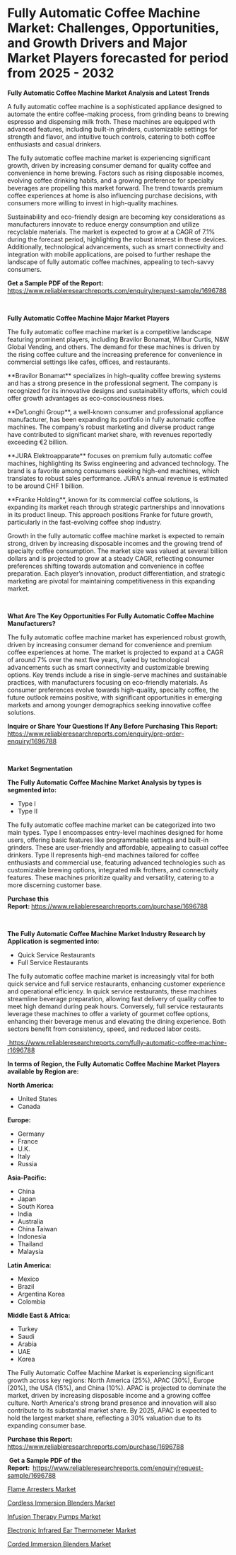 <p><h1>Fully Automatic Coffee Machine Market: Challenges, Opportunities, and Growth Drivers and Major Market Players forecasted for period from 2025 - 2032</h1></p><p><strong>Fully Automatic Coffee Machine Market Analysis and Latest Trends</strong></p>
<p><p>A fully automatic coffee machine is a sophisticated appliance designed to automate the entire coffee-making process, from grinding beans to brewing espresso and dispensing milk froth. These machines are equipped with advanced features, including built-in grinders, customizable settings for strength and flavor, and intuitive touch controls, catering to both coffee enthusiasts and casual drinkers.</p><p>The fully automatic coffee machine market is experiencing significant growth, driven by increasing consumer demand for quality coffee and convenience in home brewing. Factors such as rising disposable incomes, evolving coffee drinking habits, and a growing preference for specialty beverages are propelling this market forward. The trend towards premium coffee experiences at home is also influencing purchase decisions, with consumers more willing to invest in high-quality machines.</p><p>Sustainability and eco-friendly design are becoming key considerations as manufacturers innovate to reduce energy consumption and utilize recyclable materials. The market is expected to grow at a CAGR of 7.1% during the forecast period, highlighting the robust interest in these devices. Additionally, technological advancements, such as smart connectivity and integration with mobile applications, are poised to further reshape the landscape of fully automatic coffee machines, appealing to tech-savvy consumers.</p></p>
<p><strong>Get a Sample PDF of the Report:&nbsp;</strong> <a href="https://www.reliableresearchreports.com/enquiry/request-sample/1696788?utm_campaign=117&utm_medium=2&utm_source=Github&utm_content=ia&utm_term=08012025&utm_id=fully-automatic-coffee-machine">https://www.reliableresearchreports.com/enquiry/request-sample/1696788</a></p>
<p>&nbsp;</p>
<p><strong>Fully Automatic Coffee Machine Major Market Players</strong></p>
<p><p>The fully automatic coffee machine market is a competitive landscape featuring prominent players, including Bravilor Bonamat, Wilbur Curtis, N&W Global Vending, and others. The demand for these machines is driven by the rising coffee culture and the increasing preference for convenience in commercial settings like cafes, offices, and restaurants.</p><p>**Bravilor Bonamat** specializes in high-quality coffee brewing systems and has a strong presence in the professional segment. The company is recognized for its innovative designs and sustainability efforts, which could offer growth advantages as eco-consciousness rises.</p><p>**De’Longhi Group**, a well-known consumer and professional appliance manufacturer, has been expanding its portfolio in fully automatic coffee machines. The company's robust marketing and diverse product range have contributed to significant market share, with revenues reportedly exceeding €2 billion.</p><p>**JURA Elektroapparate** focuses on premium fully automatic coffee machines, highlighting its Swiss engineering and advanced technology. The brand is a favorite among consumers seeking high-end machines, which translates to robust sales performance. JURA's annual revenue is estimated to be around CHF 1 billion.</p><p>**Franke Holding**, known for its commercial coffee solutions, is expanding its market reach through strategic partnerships and innovations in its product lineup. This approach positions Franke for future growth, particularly in the fast-evolving coffee shop industry.</p><p>Growth in the fully automatic coffee machine market is expected to remain strong, driven by increasing disposable incomes and the growing trend of specialty coffee consumption. The market size was valued at several billion dollars and is projected to grow at a steady CAGR, reflecting consumer preferences shifting towards automation and convenience in coffee preparation. Each player’s innovation, product differentiation, and strategic marketing are pivotal for maintaining competitiveness in this expanding market.</p></p>
<p>&nbsp;</p>
<p><strong>What Are The Key Opportunities For Fully Automatic Coffee Machine Manufacturers?</strong></p>
<p><p>The fully automatic coffee machine market has experienced robust growth, driven by increasing consumer demand for convenience and premium coffee experiences at home. The market is projected to expand at a CAGR of around 7% over the next five years, fueled by technological advancements such as smart connectivity and customizable brewing options. Key trends include a rise in single-serve machines and sustainable practices, with manufacturers focusing on eco-friendly materials. As consumer preferences evolve towards high-quality, specialty coffee, the future outlook remains positive, with significant opportunities in emerging markets and among younger demographics seeking innovative coffee solutions.</p></p>
<p><strong>Inquire or Share Your Questions If Any Before Purchasing This Report:</strong> <a href="https://www.reliableresearchreports.com/enquiry/pre-order-enquiry/1696788?utm_campaign=117&utm_medium=2&utm_source=Github&utm_content=ia&utm_term=08012025&utm_id=fully-automatic-coffee-machine">https://www.reliableresearchreports.com/enquiry/pre-order-enquiry/1696788</a></p>
<p>&nbsp;</p>
<p><strong>Market Segmentation</strong></p>
<p><strong>The Fully Automatic Coffee Machine Market Analysis by types is segmented into:</strong></p>
<p><ul><li>Type I</li><li>Type II</li></ul></p>
<p><p>The fully automatic coffee machine market can be categorized into two main types. Type I encompasses entry-level machines designed for home users, offering basic features like programmable settings and built-in grinders. These are user-friendly and affordable, appealing to casual coffee drinkers. Type II represents high-end machines tailored for coffee enthusiasts and commercial use, featuring advanced technologies such as customizable brewing options, integrated milk frothers, and connectivity features. These machines prioritize quality and versatility, catering to a more discerning customer base.</p></p>
<p><strong>Purchase this Report:&nbsp;</strong><a href="https://www.reliableresearchreports.com/purchase/1696788?utm_campaign=117&utm_medium=2&utm_source=Github&utm_content=ia&utm_term=08012025&utm_id=fully-automatic-coffee-machine">https://www.reliableresearchreports.com/purchase/1696788</a></p>
<p>&nbsp;</p>
<p><strong>The Fully Automatic Coffee Machine Market Industry Research by Application is segmented into:</strong></p>
<p><ul><li>Quick Service Restaurants</li><li>Full Service Restaurants</li></ul></p>
<p><p>The fully automatic coffee machine market is increasingly vital for both quick service and full service restaurants, enhancing customer experience and operational efficiency. In quick service restaurants, these machines streamline beverage preparation, allowing fast delivery of quality coffee to meet high demand during peak hours. Conversely, full service restaurants leverage these machines to offer a variety of gourmet coffee options, enhancing their beverage menus and elevating the dining experience. Both sectors benefit from consistency, speed, and reduced labor costs.</p></p>
<p><a href="https://www.reliableresearchreports.com/fully-automatic-coffee-machine-r1696788?utm_campaign=117&utm_medium=2&utm_source=Github&utm_content=ia&utm_term=08012025&utm_id=fully-automatic-coffee-machine">&nbsp;https://www.reliableresearchreports.com/fully-automatic-coffee-machine-r1696788</a></p>
<p><strong>In terms of Region, the Fully Automatic Coffee Machine Market Players available by Region are:</strong></p>
<p>
    <p> <strong> North America: </strong>
        <ul>
            <li>United States</li>
            <li>Canada</li>
        </ul>
        </p> 
    <p> <strong> Europe: </strong>
        <ul>
            <li>Germany</li>
            <li>France</li>
            <li>U.K.</li>
            <li>Italy</li>
            <li>Russia</li>
        </ul>
        </p> 
    <p> <strong> Asia-Pacific: </strong>
        <ul>
            <li>China</li>
            <li>Japan</li>
            <li>South Korea</li>
            <li>India</li>
            <li>Australia</li>
            <li>China Taiwan</li>
            <li>Indonesia</li>
            <li>Thailand</li>
            <li>Malaysia</li>
        </ul>
        </p> 
    <p> <strong> Latin America: </strong>
        <ul>
            <li>Mexico</li>
            <li>Brazil</li>
            <li>Argentina Korea</li>
            <li>Colombia</li>
        </ul>
        </p> 
    <p> <strong> Middle East & Africa: </strong>
        <ul>
            <li>Turkey</li>
            <li>Saudi</li>
            <li>Arabia</li>
            <li>UAE</li>
            <li>Korea</li>
        </ul>
    </p>
    </p>
<p><p>The Fully Automatic Coffee Machine Market is experiencing significant growth across key regions: North America (25%), APAC (30%), Europe (20%), the USA (15%), and China (10%). APAC is projected to dominate the market, driven by increasing disposable income and a growing coffee culture. North America's strong brand presence and innovation will also contribute to its substantial market share. By 2025, APAC is expected to hold the largest market share, reflecting a 30% valuation due to its expanding consumer base.</p></p>
<p><strong>Purchase this Report: </strong><a href="https://www.reliableresearchreports.com/purchase/1696788?utm_campaign=117&utm_medium=2&utm_source=Github&utm_content=ia&utm_term=08012025&utm_id=fully-automatic-coffee-machine">https://www.reliableresearchreports.com/purchase/1696788</a></p>
<p>&nbsp;<strong>Get a Sample PDF of the Report:&nbsp;&nbsp;</strong><a href="https://www.reliableresearchreports.com/enquiry/request-sample/1696788?utm_campaign=117&utm_medium=2&utm_source=Github&utm_content=ia&utm_term=08012025&utm_id=fully-automatic-coffee-machine">https://www.reliableresearchreports.com/enquiry/request-sample/1696788</a></p>
<p><strong></strong></p>
<p><p><a href="https://github.com/jaquelynhasenaue8/Market-Research-Report-List-1/blob/main/flame-arresters-market.md?utm_campaign=117&utm_medium=2&utm_source=Github&utm_content=ia&utm_term=08012025&utm_id=fully-automatic-coffee-machine">Flame Arresters Market</a></p><p><a href="https://github.com/AlisaRowe24/Market-Research-Report-List-1/blob/main/cordless-immersion-blenders-market.md?utm_campaign=117&utm_medium=2&utm_source=Github&utm_content=ia&utm_term=08012025&utm_id=fully-automatic-coffee-machine">Cordless Immersion Blenders Market</a></p><p><a href="https://github.com/arvelm4nthig/Market-Research-Report-List-1/blob/main/infusion-therapy-pumps-market.md?utm_campaign=117&utm_medium=2&utm_source=Github&utm_content=ia&utm_term=08012025&utm_id=fully-automatic-coffee-machine">Infusion Therapy Pumps Market</a></p><p><a href="https://github.com/HobertDavis43/Market-Research-Report-List-1/blob/main/electronic-infrared-ear-thermometer-market.md?utm_campaign=117&utm_medium=2&utm_source=Github&utm_content=ia&utm_term=08012025&utm_id=fully-automatic-coffee-machine">Electronic Infrared Ear Thermometer Market</a></p><p><a href="https://github.com/AshikRahman991/Market-Research-Report-List-1/blob/main/corded-immersion-blenders-market.md?utm_campaign=117&utm_medium=2&utm_source=Github&utm_content=ia&utm_term=08012025&utm_id=fully-automatic-coffee-machine">Corded Immersion Blenders Market</a></p></p>